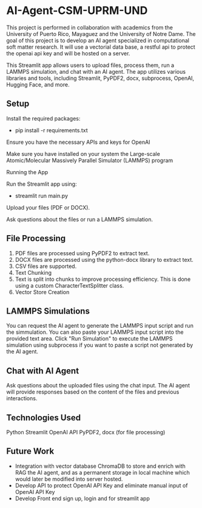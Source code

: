 # AI-Agent-CSM-UPRM-UND

This project is performed in collaboration with academics from the University of Puerto Rico, Mayaguez and the University of Notre Dame. The goal of this project is to develop an AI agent specialized in computational soft matter research. It will use a vectorial data base, a restful api to protect the openai api key and will be hosted on a server.

This Streamlit app allows users to upload files, process them, run a LAMMPS simulation, and chat with an AI agent. The app utilizes various libraries and tools, including Streamlit, PyPDF2, docx, subprocess, OpenAI, Hugging Face, and more.

## Setup

Install the required packages: 
  - pip install -r requirements.txt

Ensure you have the necessary APIs and keys for OpenAI

Make sure you have installed on your system the Large-scale Atomic/Molecular Massively Parallel Simulator (LAMMPS) program

Running the App

Run the Streamlit app using: 
-   streamlit run main.py

Upload your files (PDF or DOCX).

Ask questions about the files or run a LAMMPS simulation.

## File Processing

1. PDF files are processed using PyPDF2 to extract text.
2. DOCX files are processed using the python-docx library to extract text.
3. CSV files are supported.
4. Text Chunking
5. Text is split into chunks to improve processing efficiency. This is done using a custom CharacterTextSplitter class.
6. Vector Store Creation

## LAMMPS Simulations

You can request the AI agent to generate the LAMMPS input script and run the simmulation.
You can also paste your LAMMPS input script into the provided text area.
Click "Run Simulation" to execute the LAMMPS simulation using subprocess if you want to paste a script not generated by the AI agent.

## Chat with AI Agent

Ask questions about the uploaded files using the chat input.
The AI agent will provide responses based on the content of the files and previous interactions.

## Technologies Used

Python
Streamlit
OpenAI API
PyPDF2, docx (for file processing)

## Future Work

- Integration with vector database ChromaDB to store and enrich with RAG the AI agent, and as a permanent storage in local machine which would later be modified into server hosted.
- Develop API to protect OpenAI API Key and eliminate manual input of OpenAI API Key
- Develop Front end sign up, login and for streamlit app

  


  
